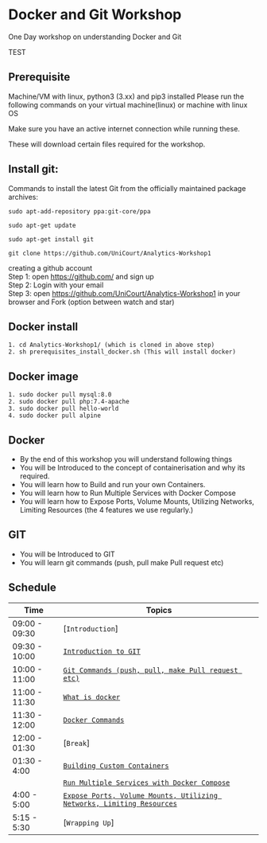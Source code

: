 # Docker and Git Workshop

One Day workshop on understanding Docker and Git

TEST

## Prerequisite
Machine/VM with linux, python3 (3.xx) and pip3 installed 
Please run the following commands on your virtual machine(linux) or machine with linux OS

Make sure you have an active internet connection while running these.

These will download certain files required for the workshop.


## Install git:
Commands to install the latest Git from the officially maintained package archives:

    sudo apt-add-repository ppa:git-core/ppa

    sudo apt-get update

    sudo apt-get install git
    
    git clone https://github.com/UniCourt/Analytics-Workshop1
    
creating a github account 
<br>Step 1: open  https://github.com/ and sign up
<br>Step 2: Login with your email
<br> Step 3: open https://github.com/UniCourt/Analytics-Workshop1 in your browser and Fork (option between watch and star) 

## Docker install 
    1. cd Analytics-Workshop1/ (which is cloned in above step)
    2. sh prerequisites_install_docker.sh (This will install docker)


## Docker image 
    1. sudo docker pull mysql:8.0
    2. sudo docker pull php:7.4-apache
    3. sudo docker pull hello-world
    4. sudo docker pull alpine
## Docker

- By the end of this workshop you will understand following things
- You will be Introduced to the concept of containerisation and why its required.
- You will learn how to Build and run your own Containers.
- You will learn how to Run Multiple Services with Docker Compose
- You will learn how to Expose Ports, Volume Mounts, Utilizing Networks, Limiting Resources (the 4 features we use regularly.)
## GIT
- You will be Introduced to GIT
- You will learn git commands (push, pull make Pull request etc)
## Schedule
| Time            | Topics
|-----------------|-------
| 09:00 - 09:30   |  [`Introduction`]
| 09:30 - 10:00   |  [`Introduction to GIT`](github_intro.md)
| 10:00 - 11:00   |  [`Git Commands (push, pull, make Pull request etc)`](github_commands.md)
| 11:00 - 11:30   |  [`What is docker`](docker_intro.md)
| 11:30 - 12:00   |  [`Docker Commands`](docker_commands.md)
| 12:00 - 01:30   |  [`Break`]
| 01:30 - 4:00    |  [`Building Custom Containers`](build_container.md)
|                 | [`Run Multiple Services with Docker Compose`](docker_compose.md)
| 4:00 -  5:00    |  [`Expose Ports, Volume Mounts, Utilizing Networks, Limiting Resources`](docker_ports_volumn_mount.md)
| 5:15 -  5:30    |  [`Wrapping Up`]

